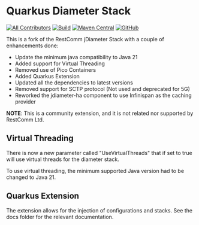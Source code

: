 # Quarkus Diameter Stack

<!-- ALL-CONTRIBUTORS-BADGE:START - Do not remove or modify this section -->
[![All Contributors](https://img.shields.io/badge/all_contributors-1-orange.svg?style=flat-square)](#contributors-) <!-- ALL-CONTRIBUTORS-BADGE:END -->
[![Build](https://github.com/quarkiverse/quarkus-jdiameter/actions/workflows/build.yml/badge.svg?style=for-the-badge)](https://github.com/quarkiverse/quarkus-jdiameter/actions/workflows/build.yml)
[![Maven Central](https://img.shields.io/maven-central/v/io.quarkiverse.jdiameter/quarkus-jdiameter.svg?label=Maven%20Central&style=flat-square)](https://search.maven.org/artifact/io.quarkiverse.jdiameter/quarkus-jdiameter)
[![GitHub](https://img.shields.io/github/license/quarkiverse/quarkus-jdiameter?color=blue&style=flat-square)](https://github.com/quarkiverse/quarkus-jdiameter/blob/main/LICENSE)

This is a fork of the RestComm jDiameter Stack with a couple of enhancements done:

- Update the minimum java compatibility to Java 21
- Added support for Virtual Threading
- Removed use of Pico Containers
- Added Quarkus Extension
- Updated all the dependencies to latest versions
- Removed support for SCTP protocol (Not used and deprecated for 5G)
- Reworked the jdiameter-ha component to use Infinispan as the caching provider

**NOTE**: This is a community extension, and it is not related nor supported by RestComm Ltd.

## Virtual Threading

There is now a new parameter called "UseVirtualThreads" that if set to true will use virtual threads for the diameter
stack.

To use virtual threading, the minimum supported Java version had to be changed to Java 21.

## Quarkus Extension

The extension allows for the injection of configurations and stacks.
See the docs folder for the relevant documentation.
